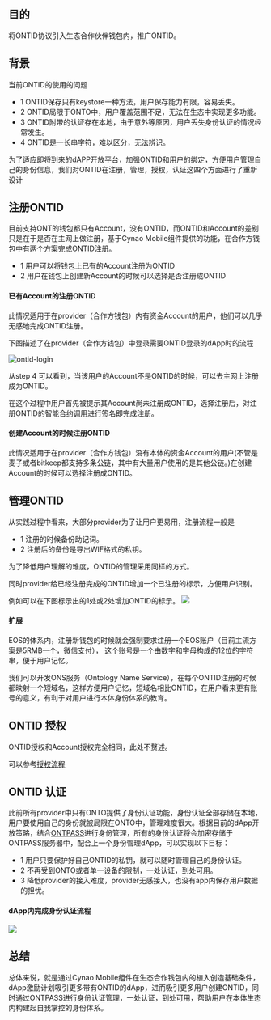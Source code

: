 ## 目的

将ONTID协议引入生态合作伙伴钱包内，推广ONTID。

## 背景

当前ONTID的使用的问题
- 1 ONTID保存只有keystore一种方法，用户保存能力有限，容易丢失。
- 2 ONTID局限于ONTO中，用户覆盖范围不足，无法在生态中实现更多功能。
- 3 ONTID附带的认证存在本地，由于意外等原因，用户丢失身份认证的情况经常发生。
- 4 ONTID是一长串字符，难以区分，无法辨识。

为了适应即将到来的dAPP开放平台，加强ONTID和用户的绑定，方便用户管理自己的身份信息，我们对ONTID在注册，管理，授权，认证这四个方面进行了重新设计

## 注册ONTID
目前支持ONT的钱包都只有Account，没有ONTID，而ONTID和Account的差别只是在于是否在主网上做注册，基于Cynao Mobile组件提供的功能，在合作方钱包中有两个方案完成ONTID注册。

- 1 用户可以将钱包上已有的Account注册为ONTID
- 2 用户在钱包上创建新Account的时候可以选择是否注册成ONTID

#### 已有Account的注册ONTID
此情况适用于在provider（合作方钱包）内有资金Account的用户，他们可以几乎无感地完成ONTID注册。

下图描述了在provider（合作方钱包）中登录需要ONTID登录的dApp时的流程

![ontid-login](./img/ontid_login.jpg)

从step 4 可以看到，当该用户的Account不是ONTID的时候，可以去主网上注册成为ONTID。

在这个过程中用户首先被提示其Account尚未注册成ONTID，选择注册后，对注册ONTID的智能合约调用进行签名即完成注册。

#### 创建Account的时候注册ONTID
此情况适用于在provider（合作方钱包）没有本体的资金Account的用户(不管是麦子或者bitkeep都支持多条公链，其中有大量用户使用的是其他公链。)在创建Account的时候可以选择注册成ONTID。

## 管理ONTID
从实践过程中看来，大部分provider为了让用户更易用，注册流程一般是
- 1 注册的时候备份助记词。
- 2 注册后的备份是导出WIF格式的私钥。

为了降低用户理解的难度，ONTID的管理采用同样的方式。

同时provider给已经注册完成的ONTID增加一个已注册的标示，方便用户识别。

例如可以在下图标示出的1处或2处增加ONTID的标示。
<img src="./img/ontid_logo.png" style="width-max:300px"/>

#### 扩展
EOS的体系内，注册新钱包的时候就会强制要求注册一个EOS账户（目前主流方案是5RMB一个，微信支付），
这个账号是一个由数字和字母构成的12位的字符串，便于用户记忆。

我们可以开发ONS服务（Ontology Name Service），在每个ONTID注册的时候都映射一个短域名，这样方便用户记忆，短域名相比ONTID，在用户看来更有账号的意义，有利于对用户进行本体身份体系的教育。

## ONTID 授权
ONTID授权和Account授权完全相同，此处不赘述。

可以参考[授权流程](https://github.com/xizho10/OEPs/blob/master/OEP-11/OEP-11.mediawiki#invoke-smart-contract)

## ONTID 认证
此前所有provider中只有ONTO提供了身份认证功能，身份认证全部存储在本地，用户要使用自己的身份就被局限在ONTO中，管理难度很大。根据目前的dApp开放策略，结合[ONTPASS](https://developer.ont.io/ontpass/introduction)进行身份管理，所有的身份认证将会加密存储于ONTPASS服务器中，配合上一个身份管理dApp，可以实现以下目标：
- 1 用户只要保护好自己ONTID的私钥，就可以随时管理自己的身份认证。
- 2 不再受到ONTO或者单一设备的限制，一处认证，到处可用。
- 3 降低provider的接入难度，provider无感接入，也没有app内保存用户数据的担忧。

#### dApp内完成身份认证流程

<img src="./img/ontpasssupport.jpg" style="width-max:300px"/>


## 总结
总体来说，就是通过Cynao Mobile组件在生态合作钱包内的植入创造基础条件，dApp激励计划吸引更多带有ONTID的dApp，进而吸引更多用户创建ONTID，同时通过ONTPASS进行身份认证管理，一处认证，到处可用，帮助用户在本体生态内构建起自我掌控的身份体系。
